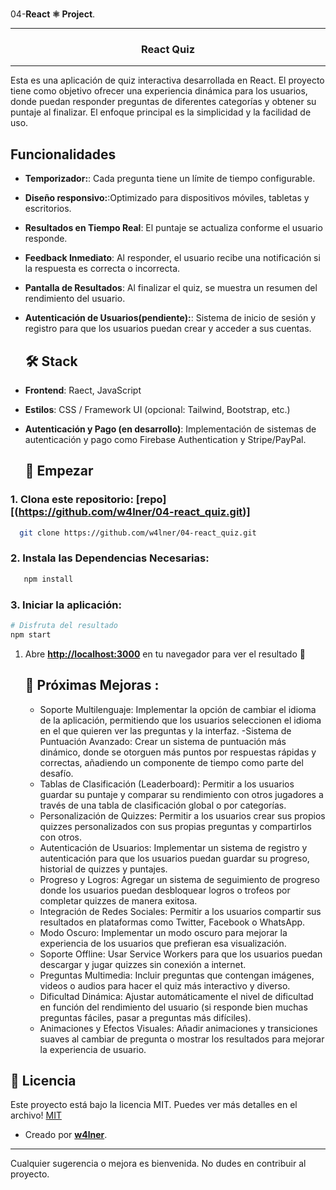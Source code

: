 <br align="left">04-**React ⚛ Project**.<br/>
 <hr/>

<h3 align="center"> React Quiz
</h3> 
<!-- ⭐ --> 
<hr/>

Esta es una aplicación de quiz interactiva desarrollada en React. El proyecto tiene como objetivo ofrecer una experiencia dinámica para los usuarios, donde puedan responder preguntas de diferentes categorías y obtener su puntaje al finalizar. El enfoque principal es la simplicidad y la facilidad de uso. 


## Funcionalidades

 - **Temporizador:**: Cada pregunta tiene un límite de tiempo configurable.
 - **Diseño responsivo:**:Optimizado para dispositivos móviles, tabletas y escritorios.
 - **Resultados en Tiempo Real**: El puntaje se actualiza conforme el usuario responde.
- **Feedback Inmediato**: Al responder, el usuario recibe una notificación si la respuesta es correcta o incorrecta.
 - **Pantalla de Resultados**:  Al finalizar el quiz, se muestra un resumen del rendimiento del usuario.
- **Autenticación de Usuarios(pendiente):**: Sistema de inicio de sesión y registro para que los usuarios puedan crear y acceder a sus cuentas.


   ## 🛠️ Stack

- **Frontend**: Raect, JavaScript 
- **Estilos**: CSS / Framework UI (opcional: Tailwind, Bootstrap, etc.)
- **Autenticación y Pago (en desarrollo)**: Implementación de sistemas de autenticación y pago como Firebase Authentication y Stripe/PayPal.


  ## 🚀 Empezar

### 1. Clona este repositorio: [repo][(https://github.com/w4lner/04-react_quiz.git)]

  ```bash
    git clone https://github.com/w4lner/04-react_quiz.git
  ```

### 2. Instala las Dependencias Necesarias:
 ```bash
    npm install
  ```
### 3. Iniciar la aplicación:
```bash
# Disfruta del resultado
npm start
```

1. Abre [**http://localhost:3000**](http://localhost:3000/) en tu navegador para ver el resultado 🚀

   ## 🧞 Próximas Mejoras :
   - Soporte Multilenguaje: Implementar la opción de cambiar el idioma de la aplicación, permitiendo que los usuarios seleccionen el idioma en el que quieren ver las preguntas y la interfaz.
   -Sistema de Puntuación Avanzado: Crear un sistema de puntuación más dinámico, donde se otorguen más puntos por respuestas rápidas y correctas, añadiendo un componente de tiempo como parte del desafío.
   - Tablas de Clasificación (Leaderboard): Permitir a los usuarios guardar su puntaje y comparar su rendimiento con otros jugadores a través de una tabla de clasificación global o por categorías.
   -  Personalización de Quizzes: Permitir a los usuarios crear sus propios quizzes personalizados con sus propias preguntas y compartirlos con otros.
   -  Autenticación de Usuarios: Implementar un sistema de registro y autenticación para que los usuarios puedan guardar su progreso, historial de quizzes y puntajes.
   -  Progreso y Logros: Agregar un sistema de seguimiento de progreso donde los usuarios puedan desbloquear logros o trofeos por completar quizzes de manera exitosa.
   -  Integración de Redes Sociales: Permitir a los usuarios compartir sus resultados en plataformas como Twitter, Facebook o WhatsApp.
   -  Modo Oscuro: Implementar un modo oscuro para mejorar la experiencia de los usuarios que prefieran esa visualización.
   -  Soporte Offline: Usar Service Workers para que los usuarios puedan descargar y jugar quizzes sin conexión a internet.
   -  Preguntas Multimedia: Incluir preguntas que contengan imágenes, videos o audios para hacer el quiz más interactivo y diverso.
   -  Dificultad Dinámica: Ajustar automáticamente el nivel de dificultad en función del rendimiento del usuario (si responde bien muchas preguntas fáciles, pasar a preguntas más difíciles).
   -  Animaciones y Efectos Visuales: Añadir animaciones y transiciones suaves al cambiar de pregunta o mostrar los resultados para mejorar la experiencia de usuario.

## 🔑 Licencia

Este proyecto está bajo la licencia MIT. Puedes ver más detalles en el archivo! [MIT](LICENSE) 

- Creado por [**w4lner**]([https://midu.dev](https://github.com/w4lner)).

---

Cualquier sugerencia o mejora es bienvenida. No dudes en contribuir al proyecto.
